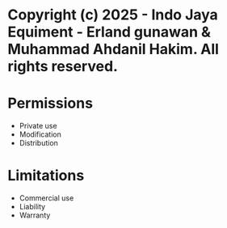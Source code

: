 # Copyright (c) 2025 - Indo Jaya Equiment - Erland gunawan & Muhammad Ahdanil Hakim. All rights reserved.


# Permissions

- Private use
- Modification
- Distribution


# Limitations

- Commercial use
- Liability
- Warranty
